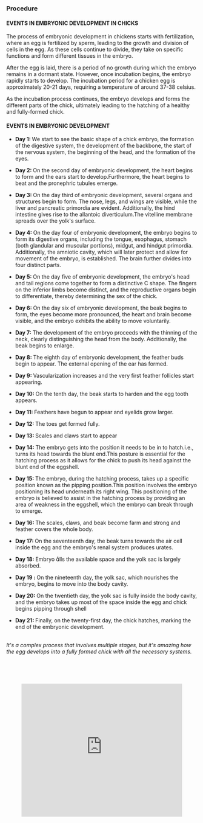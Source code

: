 ### Procedure

#### EVENTS IN EMBRYONIC DEVELOPMENT IN CHICKS

The process of embryonic development in chickens starts with fertilization, where an egg is fertilized by sperm, leading to the growth and division of cells in the egg. As these cells continue to divide, they take on specific functions and form different tissues in the embryo.


After the egg is laid, there is a period of no growth during which the embryo remains in a dormant state. However, once incubation begins, the embryo rapidly starts to develop. The incubation period for a chicken egg is approximately 20-21 days, requiring a temperature of around 37-38 celsius.


As the incubation process continues, the embryo develops and forms the different parts of the chick, ultimately leading to the hatching of a healthy and fully-formed chick.


#### EVENTS IN EMBRYONIC DEVELOPMENT

* <b> Day 1: </b>We start to see the basic shape of a chick embryo, the formation of the digestive system, the development of the backbone, the start of the nervous system, the beginning of the head, and the formation of the eyes.<br>

* <b> Day 2: </b>On the second day of embryonic development, the heart begins to form and the ears start to develop.Furthermore, the heart begins to beat and the pronephric tubules emerge.<br>

* <b> Day 3: </b>On the day third of embryonic development, several organs and structures begin to form. The nose, legs, and wings are visible, while the liver and pancreatic primordia are evident. Additionally, the hind intestine gives rise to the allantoic diverticulum.The vitelline membrane spreads over the yolk's surface.<br>

* <b> Day 4: </b>On the day four of embryonic development, the embryo begins to form its digestive organs, including the tongue, esophagus, stomach (both glandular and muscular portions), midgut, and hindgut primordia. Additionally, the amniotic cavity, which will later protect and allow for movement of the embryo, is established. The brain further divides into four distinct parts.<br>

* <b> Day 5: </b>On the day five of embryonic development, the embryo's head and tail regions come together to form a distinctive C shape. The fingers on the inferior limbs become distinct, and the reproductive organs begin to differentiate, thereby determining the sex of the chick.<br>

* <b> Day 6: </b>On the day six of embryonic development, the beak begins to form, the eyes become more pronounced, the heart and brain become visible, and the embryo exhibits the ability to move voluntarily.<br>

* <b> Day 7: </b>The development of the embryo proceeds with the thinning of the neck, clearly distinguishing the head from the body. Additionally, the beak begins to enlarge.<br>

* <b> Day 8: </b>The eighth day of embryonic development, the feather buds begin to appear. The external opening of the ear has formed.<br>

* <b> Day 9: </b>Vascularization increases and the very first feather follicles start appearing.<br>

* <b> Day 10: </b>On the tenth day, the beak starts to harden and the egg tooth appears.<br>

* <b> Day 11: </b>Feathers have begun to appear and eyelids grow larger.<br>

* <b> Day 12: </b>The toes get formed fully.<br>

* <b> Day 13: </b>Scales and claws start to appear<br>

* <b> Day 14: </b>The embryo gets into the position it needs to be in to hatch.i.e., turns its head towards the blunt end.This posture is essential for the hatching process as it allows for the chick to push its head against the blunt end of the eggshell.<br>

* <b> Day 15: </b>The embryo, during the hatching process, takes up a specific position known as the pipping position.This position involves the embryo positioning its head underneath its right wing. This positioning of the embryo is believed to assist in the hatching process by providing an area of weakness in the eggshell, which the embryo can break through to emerge.<br>

* <b> Day 16: </b>The scales, claws, and beak become farm and strong and feather covers the whole body.<br>

* <b> Day 17: </b>On the seventeenth day, the beak turns towards the air cell inside the egg and the embryo's renal system produces urates.<br>

* <b> Day 18: </b>Embryo lls the available space and the yolk sac is largely absorbed.<br>

* <b> Day 19 : </b>On the nineteenth day, the yolk sac, which nourishes the embryo, begins to move into the body cavity.<br>

* <b> Day 20: </b>On the twentieth day, the yolk sac is fully inside the body cavity, and the embryo takes up most of the space inside the egg and chick begins pipping through shell<br>

* <b> Day 21: </b>Finally, on the twenty-first day, the chick hatches, marking the end of the embryonic development.<br>

<br><i>It's a complex process that involves multiple stages, but it's amazing how the egg develops into a fully formed chick with all the necessary systems.</i>

<br><br>
<div style="display: flex; justify-content: center; align-items: center;">
  <figure class="video_container" style="width: 600px; height: 350px;">
    <iframe style="width: 100%; height: 100%;" src="https://www.youtube.com/embed/videoseries?si=pbXJWEJQVL-CG_EB&amp;list=PLTkVi3dAX_--7Obyo-8UthYEJOvHGaCQ3" title="YouTube video player" frameborder="0" allow="accelerometer; autoplay; clipboard-write; encrypted-media; gyroscope; picture-in-picture; web-share" referrerpolicy="strict-origin-when-cross-origin" allowfullscreen></iframe>
  </figure>
</div>